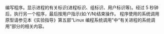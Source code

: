 ##

编写程序。显示进程的有关标识(进程标识、组标识、用户标识等)。经过 5 秒钟后，执行另一个程序，最后按用户指示(如:Y/N)结束操作。
程序使用的系统调用原型请参见本《实验指导》第五部“Linux 编程系统调用”中“有关进程的系统调用”部分的相关内容。
